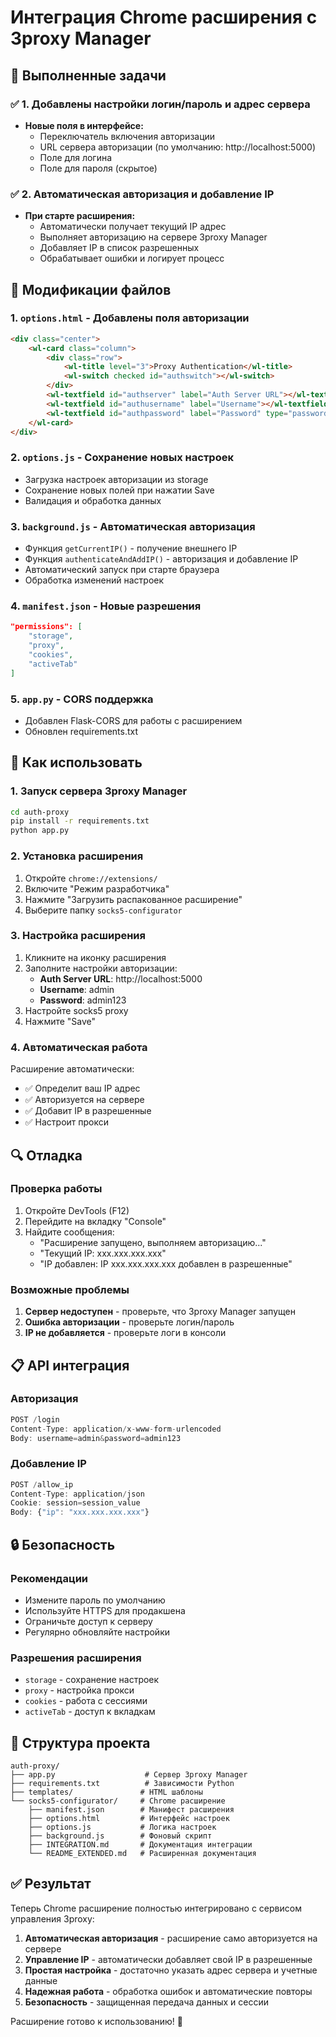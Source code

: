 # Интеграция Chrome расширения с 3proxy Manager

## 🎯 Выполненные задачи

### ✅ 1. Добавлены настройки логин/пароль и адрес сервера
- **Новые поля в интерфейсе:**
  - Переключатель включения авторизации
  - URL сервера авторизации (по умолчанию: http://localhost:5000)
  - Поле для логина
  - Поле для пароля (скрытое)

### ✅ 2. Автоматическая авторизация и добавление IP
- **При старте расширения:**
  - Автоматически получает текущий IP адрес
  - Выполняет авторизацию на сервере 3proxy Manager
  - Добавляет IP в список разрешенных
  - Обрабатывает ошибки и логирует процесс

## 🔧 Модификации файлов

### 1. `options.html` - Добавлены поля авторизации
```html
<div class="center">
    <wl-card class="column">
        <div class="row">
            <wl-title level="3">Proxy Authentication</wl-title>
            <wl-switch checked id="authswitch"></wl-switch>
        </div>
        <wl-textfield id="authserver" label="Auth Server URL"></wl-textfield>
        <wl-textfield id="authusername" label="Username"></wl-textfield>
        <wl-textfield id="authpassword" label="Password" type="password"></wl-textfield>
    </wl-card>
</div>
```

### 2. `options.js` - Сохранение новых настроек
- Загрузка настроек авторизации из storage
- Сохранение новых полей при нажатии Save
- Валидация и обработка данных

### 3. `background.js` - Автоматическая авторизация
- Функция `getCurrentIP()` - получение внешнего IP
- Функция `authenticateAndAddIP()` - авторизация и добавление IP
- Автоматический запуск при старте браузера
- Обработка изменений настроек

### 4. `manifest.json` - Новые разрешения
```json
"permissions": [
    "storage",
    "proxy", 
    "cookies",
    "activeTab"
]
```

### 5. `app.py` - CORS поддержка
- Добавлен Flask-CORS для работы с расширением
- Обновлен requirements.txt

## 🚀 Как использовать

### 1. Запуск сервера 3proxy Manager
```bash
cd auth-proxy
pip install -r requirements.txt
python app.py
```

### 2. Установка расширения
1. Откройте `chrome://extensions/`
2. Включите "Режим разработчика"
3. Нажмите "Загрузить распакованное расширение"
4. Выберите папку `socks5-configurator`

### 3. Настройка расширения
1. Кликните на иконку расширения
2. Заполните настройки авторизации:
   - **Auth Server URL**: http://localhost:5000
   - **Username**: admin
   - **Password**: admin123
3. Настройте socks5 proxy
4. Нажмите "Save"

### 4. Автоматическая работа
Расширение автоматически:
- ✅ Определит ваш IP адрес
- ✅ Авторизуется на сервере
- ✅ Добавит IP в разрешенные
- ✅ Настроит прокси

## 🔍 Отладка

### Проверка работы
1. Откройте DevTools (F12)
2. Перейдите на вкладку "Console"
3. Найдите сообщения:
   - "Расширение запущено, выполняем авторизацию..."
   - "Текущий IP: xxx.xxx.xxx.xxx"
   - "IP добавлен: IP xxx.xxx.xxx.xxx добавлен в разрешенные"

### Возможные проблемы
1. **Сервер недоступен** - проверьте, что 3proxy Manager запущен
2. **Ошибка авторизации** - проверьте логин/пароль
3. **IP не добавляется** - проверьте логи в консоли

## 📋 API интеграция

### Авторизация
```javascript
POST /login
Content-Type: application/x-www-form-urlencoded
Body: username=admin&password=admin123
```

### Добавление IP
```javascript
POST /allow_ip
Content-Type: application/json
Cookie: session=session_value
Body: {"ip": "xxx.xxx.xxx.xxx"}
```

## 🔒 Безопасность

### Рекомендации
- Измените пароль по умолчанию
- Используйте HTTPS для продакшена
- Ограничьте доступ к серверу
- Регулярно обновляйте настройки

### Разрешения расширения
- `storage` - сохранение настроек
- `proxy` - настройка прокси
- `cookies` - работа с сессиями
- `activeTab` - доступ к вкладкам

## 📁 Структура проекта

```
auth-proxy/
├── app.py                    # Сервер 3proxy Manager
├── requirements.txt          # Зависимости Python
├── templates/               # HTML шаблоны
└── socks5-configurator/     # Chrome расширение
    ├── manifest.json        # Манифест расширения
    ├── options.html         # Интерфейс настроек
    ├── options.js           # Логика настроек
    ├── background.js        # Фоновый скрипт
    ├── INTEGRATION.md       # Документация интеграции
    └── README_EXTENDED.md   # Расширенная документация
```

## ✅ Результат

Теперь Chrome расширение полностью интегрировано с сервисом управления 3proxy:

1. **Автоматическая авторизация** - расширение само авторизуется на сервере
2. **Управление IP** - автоматически добавляет свой IP в разрешенные
3. **Простая настройка** - достаточно указать адрес сервера и учетные данные
4. **Надежная работа** - обработка ошибок и автоматические повторы
5. **Безопасность** - защищенная передача данных и сессии

Расширение готово к использованию! 🎉
